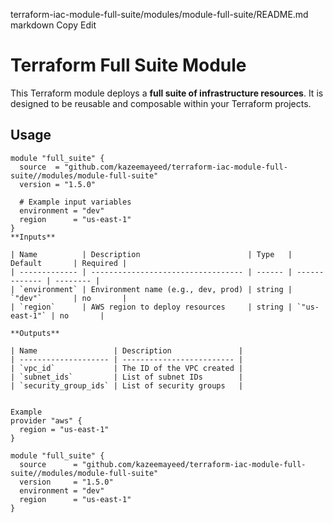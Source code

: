 terraform-iac-module-full-suite/modules/module-full-suite/README.md
markdown
Copy
Edit
# Terraform Full Suite Module

This Terraform module deploys a **full suite of infrastructure resources**. It is designed to be reusable and composable within your Terraform projects.

## Usage

```hcl
module "full_suite" {
  source  = "github.com/kazeemayeed/terraform-iac-module-full-suite//modules/module-full-suite"
  version = "1.5.0"

  # Example input variables
  environment = "dev"
  region      = "us-east-1"
}
**Inputs**

| Name          | Description                        | Type   | Default       | Required |
| ------------- | ---------------------------------- | ------ | ------------- | -------- |
| `environment` | Environment name (e.g., dev, prod) | string | `"dev"`       | no       |
| `region`      | AWS region to deploy resources     | string | `"us-east-1"` | no       |

**Outputs**

| Name                 | Description               |
| -------------------- | ------------------------- |
| `vpc_id`             | The ID of the VPC created |
| `subnet_ids`         | List of subnet IDs        |
| `security_group_ids` | List of security groups   |


Example
provider "aws" {
  region = "us-east-1"
}

module "full_suite" {
  source      = "github.com/kazeemayeed/terraform-iac-module-full-suite//modules/module-full-suite"
  version     = "1.5.0"
  environment = "dev"
  region      = "us-east-1"
}

